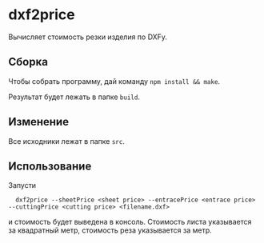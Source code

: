 # dxf2price
Вычисляет стоимость резки изделия по DXFу. 

## Сборка
Чтобы собрать программу, дай команду `npm install && make`.

Результат будет лежать в папке `build`.

## Изменение 
Все исходники лежат в папке `src`.

## Использование
Запусти 
```
  dxf2price --sheetPrice <sheet price> --entracePrice <entrace price> --cuttingPrice <cutting price> <filename.dxf>
```
и стоимость будет выведена в консоль. Стоимость листа указывается за квадратный метр, стоимость реза указывается за метр.

